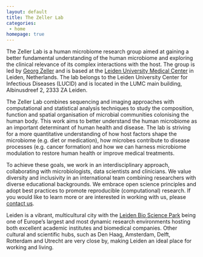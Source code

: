 ```yaml
---
layout: default
title: The Zeller Lab
categories:
 - home
homepage: true
---
```

The Zeller Lab is a human microbiome research group aimed at gaining a better fundamental understanding of the human microbiome and exploring the clinical relevance of its complex interactions with the host. The group is led by [Georg Zeller](./team/zeller-georg) and is based at the [Leiden University Medical Center](https://www.lumc.nl/) in Leiden, Netherlands. The lab belongs to the Leiden University Center for Infectious Diseases (LUCID) and is located in the LUMC main building, Albinusdreef 2, 2333 ZA Leiden.

The Zeller Lab combines sequencing and imaging approaches with computational and statistical analysis techniques to study the composition, function and spatial organisation of microbial communities colonising the human body. This work aims to better understand the human microbiome as an important determinant of human health and disease. The lab is striving for a more quantitative understanding of how host factors shape the microbiome (e.g. diet or medication), how microbes contribute to disease processes (e.g. cancer formation) and how we can harness microbiome modulation to restore human health or improve medical treatments.

To achieve these goals, we work in an interdisciplinary approach, collaborating with microbiologists, data scientists and clinicians. We value diversity and inclusivity in an international team combining researchers with diverse educational backgrounds. We embrace open science principles and adopt best practices to promote reproducible (computational) research. If you would like to learn more or are interested in working with us, please [contact us](./contact.html).

Leiden is a vibrant, multicultural city with the [Leiden Bio Science Park](https://leidenbiosciencepark.nl/) being one of Europe’s largest and most dynamic research environments hosting both excellent academic institutes and biomedical companies. Other cultural and scientific hubs, such as Den Haag, Amsterdam, Delft, Rotterdam and Utrecht are very close by, making Leiden an ideal place for working and living.
